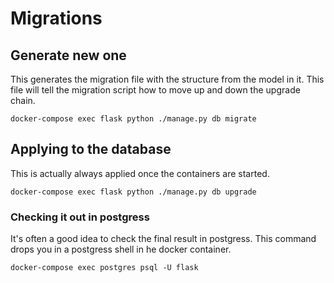 # Migrations

## Generate new one
This generates the migration file with the structure from the model in it.
This file will tell the migration script how to move up and down the upgrade
chain.

    docker-compose exec flask python ./manage.py db migrate

## Applying to the database
This is actually always applied once the containers are started.

    docker-compose exec flask python ./manage.py db upgrade

### Checking it out in postgress
It's often a good idea to check the final result in postgress.
This command drops you in a postgress shell in he docker container.

    docker-compose exec postgres psql -U flask
